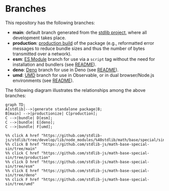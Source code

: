 <!--

@license Apache-2.0

Copyright (c) 2022 The Stdlib Authors.

Licensed under the Apache License, Version 2.0 (the "License");
you may not use this file except in compliance with the License.
You may obtain a copy of the License at

    http://www.apache.org/licenses/LICENSE-2.0

Unless required by applicable law or agreed to in writing, software
distributed under the License is distributed on an "AS IS" BASIS,
WITHOUT WARRANTIES OR CONDITIONS OF ANY KIND, either express or implied.
See the License for the specific language governing permissions and
limitations under the License.

-->

# Branches

This repository has the following branches:

-   **main**: default branch generated from the [stdlib project][stdlib-url], where all development takes place.
-   **production**: [production build][production-url] of the package (e.g., reformatted error messages to reduce bundle sizes and thus the number of bytes transmitted over a network).
-   **esm**: [ES Module][esm-url] branch for use via a `script` tag without the need for installation and bundlers (see [README][esm-readme]).
-   **deno**: [Deno][deno-url] branch for use in Deno (see [README][deno-readme]).
-   **umd**: [UMD][umd-url] branch for use in Observable, or in dual browser/Node.js environments (see [README][umd-readme]).

The following diagram illustrates the relationships among the above branches:

```mermaid
graph TD;
A[stdlib]-->|generate standalone package|B;
B[main] -->|productionize| C[production];
C -->|bundle| D[esm];
C -->|bundle| E[deno];
C -->|bundle| F[umd];

%% click A href "https://github.com/stdlib-js/stdlib/tree/develop/lib/node_modules/%40stdlib/math/base/special/sin"
%% click B href "https://github.com/stdlib-js/math-base-special-sin/tree/main"
%% click C href "https://github.com/stdlib-js/math-base-special-sin/tree/production"
%% click D href "https://github.com/stdlib-js/math-base-special-sin/tree/esm"
%% click E href "https://github.com/stdlib-js/math-base-special-sin/tree/deno"
%% click F href "https://github.com/stdlib-js/math-base-special-sin/tree/umd"
```

[stdlib-url]: https://github.com/stdlib-js/stdlib/tree/develop/lib/node_modules/%40stdlib/math/base/special/sin
[production-url]: https://github.com/stdlib-js/math-base-special-sin/tree/production
[deno-url]: https://github.com/stdlib-js/math-base-special-sin/tree/deno
[deno-readme]: https://github.com/stdlib-js/math-base-special-sin/blob/deno/README.md
[umd-url]: https://github.com/stdlib-js/math-base-special-sin/tree/umd
[umd-readme]: https://github.com/stdlib-js/math-base-special-sin/blob/umd/README.md
[esm-url]: https://github.com/stdlib-js/math-base-special-sin/tree/esm
[esm-readme]: https://github.com/stdlib-js/math-base-special-sin/blob/esm/README.md